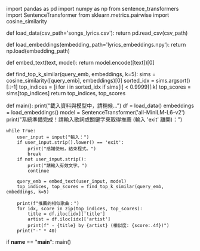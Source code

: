 import pandas as pd
import numpy as np
from sentence_transformers import SentenceTransformer
from sklearn.metrics.pairwise import cosine_similarity

def load_data(csv_path='songs_lyrics.csv'):
    return pd.read_csv(csv_path)

def load_embeddings(embedding_path='lyrics_embeddings.npy'):
    return np.load(embedding_path)

def embed_text(text, model):
    return model.encode([text])[0]

def find_top_k_similar(query_emb, embeddings, k=5):
    sims = cosine_similarity([query_emb], embeddings)[0]
    sorted_idx = sims.argsort()[::-1]
    top_indices = [i for i in sorted_idx if sims[i] < 0.9999][:k]
    top_scores = sims[top_indices]
    return top_indices, top_scores

def main():
    print("載入資料與模型中，請稍候...")
    df = load_data()
    embeddings = load_embeddings()
    model = SentenceTransformer('all-MiniLM-L6-v2')
    print("系統準備完成！請輸入歌詞或關鍵字來取得推薦 (輸入 'exit' 離開)：")

    while True:
        user_input = input("輸入：")
        if user_input.strip().lower() == 'exit':
            print("感謝使用，結束程式。")
            break
        if not user_input.strip():
            print("請輸入有效文字。")
            continue

        query_emb = embed_text(user_input, model)
        top_indices, top_scores = find_top_k_similar(query_emb, embeddings, k=5)

        print(f"推薦的相似歌曲：")
        for idx, score in zip(top_indices, top_scores):
            title = df.iloc[idx]['title']
            artist = df.iloc[idx]['artist']
            print(f" - {title} by {artist} (相似度: {score:.4f})")
        print("-" * 40)

if __name__ == "__main__":
    main()
